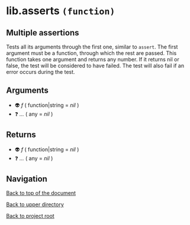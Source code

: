 # lib.asserts `(function)`

## Multiple assertions

Tests all its arguments through the first one, similar to `assert`.
The first argument must be a function, through which the rest are passed.
This function takes one argument and returns any number.
If it returns nil or false, the test will be considered to have failed.
The test will also fail if an error occurs during the test.

## Arguments

+ 👽 *f* ( function|string = *nil* )
+ ❓ *...* ( any = *nil* )

## Returns

+ 👽 *f* ( function|string = *nil* )
+ ❓ *...* ( any = *nil* )

## Navigation

[Back to top of the document](#libasserts-function)

[Back to upper directory](..)

[Back to project root](/../..)

[@]: #libasserts-function
